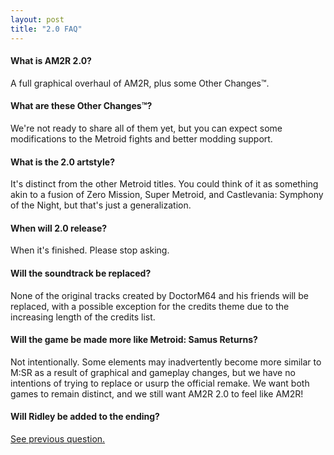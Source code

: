 ```yaml
---
layout: post
title: "2.0 FAQ"
---
```


#### What is AM2R 2.0?
A full graphical overhaul of AM2R, plus some Other Changes™.

#### What are these Other Changes™?
We're not ready to share all of them yet, but you can expect some modifications to the Metroid fights and better modding support.

#### What is the 2.0 artstyle?
It's distinct from the other Metroid titles. You could think of it as something akin to a fusion of Zero Mission, Super Metroid, and Castlevania: Symphony of the Night, but that's just a generalization.

#### When will 2.0 release?
When it's finished. Please stop asking.

#### Will the soundtrack be replaced?
None of the original tracks created by DoctorM64 and his friends will be replaced, with a possible exception for the credits theme due to the increasing length of the credits list.

#### Will the game be made more like Metroid: Samus Returns?
Not intentionally. Some elements may inadvertently become more similar to M:SR as a result of graphical and gameplay changes, but we have no intentions of trying to replace or usurp the official remake. We want both games to remain distinct, and we still want AM2R 2.0 to feel like AM2R!

#### Will Ridley be added to the ending?
[See previous question.](https://www.youtube.com/watch?v=qWwb8S02f_c)
